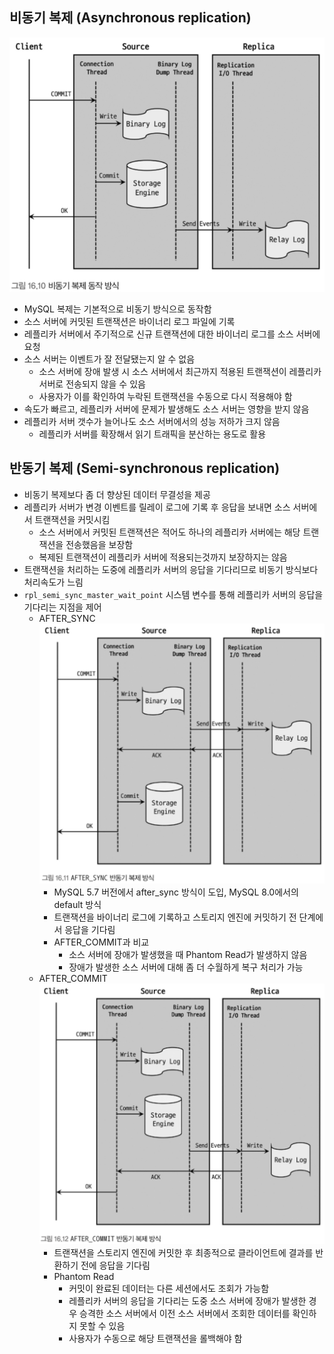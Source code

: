 ## 비동기 복제 (Asynchronous replication)
![img](./img/16.10%20비동기%20복제%20동작%20방식.png)
- MySQL 복제는 기본적으로 비동기 방식으로 동작함
- 소스 서버에 커밋된 트랜잭션은 바이너리 로그 파일에 기록
- 레플리카 서버에서 주기적으로 신규 트랜잭션에 대한 바이너리 로그를 소스 서버에 요청
- 소스 서버는 이벤트가 잘 전달됐는지 알 수 없음
  - 소스 서버에 장애 발생 시 소스 서버에서 최근까지 적용된 트랜잭션이 레플리카 서버로 전송되지 않을 수 있음
  - 사용자가 이를 확인하여 누락된 트랜잭션을 수동으로 다시 적용해야 함
- 속도가 빠르고, 레플리카 서버에 문제가 발생해도 소스 서버는 영향을 받지 않음
- 레플리카 서버 갯수가 늘어나도 소스 서버에서의 성능 저하가 크지 않음
  - 레플리카 서버를 확장해서 읽기 트래픽을 분산하는 용도로 활용

## 반동기 복제 (Semi-synchronous replication)
- 비동기 복제보다 좀 더 향상된 데이터 무결성을 제공
- 레플리카 서버가 변경 이벤트를 릴레이 로그에 기록 후 응답을 보내면 소스 서버에서 트랜잭션을 커밋시킴
  - 소스 서버에서 커밋된 트랜잭션은 적어도 하나의 레플리카 서버에는 해당 트랜잭션을 전송했음을 보장함
  - 복제된 트랜잭션이 레플리카 서버에 적용되는것까지 보장하지는 않음
- 트랜잭션을 처리하는 도중에 레플리카 서버의 응답을 기다리므로 비동기 방식보다 처리속도가 느림
- `rpl_semi_sync_master_wait_point` 시스템 변수를 통해 레플리카 서버의 응답을 기다리는 지점을 제어
  - AFTER_SYNC
    ![img](./img/16.11%20AFTER_SYNC%20반동기%20복제%20방식.png)
    - MySQL 5.7 버전에서 after_sync 방식이 도입, MySQL 8.0에서의 default 방식
    - 트랜잭션을 바이너리 로그에 기록하고 스토리지 엔진에 커밋하기 전 단계에서 응답을 기다림
    - AFTER_COMMIT과 비교
      - 소스 서버에 장애가 발생했을 때 Phantom Read가 발생하지 않음
      - 장애가 발생한 소스 서버에 대해 좀 더 수월하게 복구 처리가 가능
  - AFTER_COMMIT
    ![img](./img/16.12%20AFTER_COMMIT%20반동기%20복제%20방식.png)
    - 트랜잭션을 스토리지 엔진에 커밋한 후 최종적으로 클라이언트에 결과를 반환하기 전에 응답을 기다림
    - Phantom Read
      - 커밋이 완료된 데이터는 다른 세션에서도 조회가 가능함
      - 레플리카 서버의 응답을 기다리는 도중 소스 서버에 장애가 발생한 경우 승격한 소스 서버에서 이전 소스 서버에서 조회한 데이터를 확인하지 못할 수 있음
      - 사용자가 수동으로 해당 트랜잭션을 롤백해야 함
